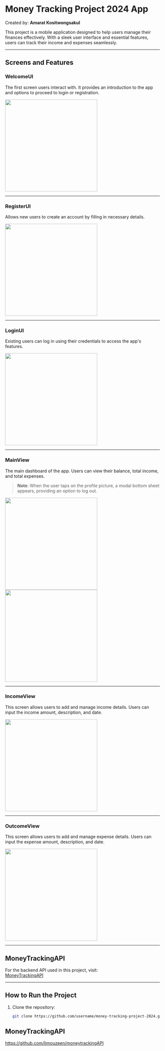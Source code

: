 # Money Tracking Project 2024 App
Created by: **Amarat Kositwongsakul**

This project is a mobile application designed to help users manage their finances effectively. With a sleek user interface and essential features, users can track their income and expenses seamlessly.

---

## Screens and Features

### WelcomeUI
The first screen users interact with. It provides an introduction to the app and options to proceed to login or registration.

<img src="https://github.com/user-attachments/assets/f11401e9-7f31-43c9-bb8f-8f1461778f70" width="300">

---

### RegisterUI
Allows new users to create an account by filling in necessary details.

<img src="https://github.com/user-attachments/assets/c188c7f8-04a6-4fca-afed-831378812956" width="300">

---

### LoginUI
Existing users can log in using their credentials to access the app's features.

<img src="https://github.com/user-attachments/assets/10e80185-58dd-4ad5-a396-beef0db4ee1d" width="300">

---

### MainView
The main dashboard of the app. Users can view their balance, total income, and total expenses.

> **Note**: When the user taps on the profile picture, a modal bottom sheet appears, providing an option to log out.

<img src="https://github.com/user-attachments/assets/1030a6f2-4fee-4e2c-a35a-0a6fb05a79c7" width="300">  
<img src="https://github.com/user-attachments/assets/fac9805d-7c86-4b91-96c4-99852003446b" width="300">

---

### IncomeView
This screen allows users to add and manage income details. Users can input the income amount, description, and date.

<img src="https://github.com/user-attachments/assets/12758110-5512-489b-9853-659aad217689" width="300">

---

### OutcomeView
This screen allows users to add and manage expense details. Users can input the expense amount, description, and date.

<img src="https://github.com/user-attachments/assets/aa6e9e03-c8de-4785-a838-0e18d14222ef" width="300">

---

## MoneyTrackingAPI

For the backend API used in this project, visit:  
[MoneyTrackingAPI](https://github.com/limouzeen/moneytrackingAPI)

---

## How to Run the Project

1. Clone the repository:
   ```bash
   git clone https://github.com/username/money-tracking-project-2024.git


## MoneyTrackingAPI

https://github.com/limouzeen/moneytrackingAPI


